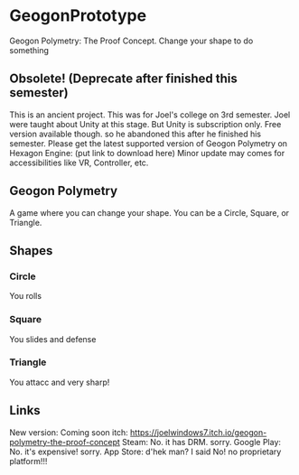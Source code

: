 # GeogonPrototype
Geogon Polymetry: The Proof Concept. Change your shape to do something

## Obsolete! (Deprecate after finished this semester)
This is an ancient project. This was for Joel's college on 3rd semester.
Joel were taught about Unity at this stage. But Unity is subscription only. Free version available though. so he abandoned this after he finished his semester.
Please get the latest supported version of Geogon Polymetry on Hexagon Engine: (put link to download here)
Minor update may comes for accessibilities like VR, Controller, etc.

## Geogon Polymetry
A game where you can change your shape.
You can be a Circle, Square, or Triangle.

## Shapes
### Circle
You rolls
### Square
You slides and defense
### Triangle
You attacc and very sharp!

## Links
New version: Coming soon
itch: https://joelwindows7.itch.io/geogon-polymetry-the-proof-concept
Steam: No. it has DRM. sorry.
Google Play: No. it's expensive! sorry.
App Store: d'hek man? I said No! no proprietary platform!!!
